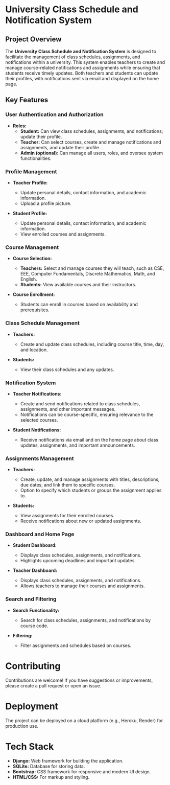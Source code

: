 # University Class Schedule and Notification System

## Project Overview

The **University Class Schedule and Notification System** is designed to facilitate the management of class schedules, assignments, and notifications within a university. This system enables teachers to create and manage course-related notifications and assignments while ensuring that students receive timely updates. Both teachers and students can update their profiles, with notifications sent via email and displayed on the home page.

## Key Features

### User Authentication and Authorization
- **Roles:**
  - **Student:** Can view class schedules, assignments, and notifications; update their profile.
  - **Teacher:** Can select courses, create and manage notifications and assignments, and update their profile.
  - **Admin (optional):** Can manage all users, roles, and oversee system functionalities.

### Profile Management
- **Teacher Profile:**
  - Update personal details, contact information, and academic information.
  - Upload a profile picture.
  
- **Student Profile:**
  - Update personal details, contact information, and academic information.
  - View enrolled courses and assignments.

### Course Management
- **Course Selection:**
  - **Teachers:** Select and manage courses they will teach, such as CSE, EEE, Computer Fundamentals, Discrete Mathematics, Math, and English.
  - **Students:** View available courses and their instructors.
  
- **Course Enrollment:**
  - Students can enroll in courses based on availability and prerequisites.

### Class Schedule Management
- **Teachers:**
  - Create and update class schedules, including course title, time, day, and location.
  
- **Students:**
  - View their class schedules and any updates.

### Notification System
- **Teacher Notifications:**
  - Create and send notifications related to class schedules, assignments, and other important messages.
  - Notifications can be course-specific, ensuring relevance to the selected courses.
  
- **Student Notifications:**
  - Receive notifications via email and on the home page about class updates, assignments, and important announcements.

### Assignments Management
- **Teachers:**
  - Create, update, and manage assignments with titles, descriptions, due dates, and link them to specific courses.
  - Option to specify which students or groups the assignment applies to.
  
- **Students:**
  - View assignments for their enrolled courses.
  - Receive notifications about new or updated assignments.

### Dashboard and Home Page
- **Student Dashboard:**
  - Displays class schedules, assignments, and notifications.
  - Highlights upcoming deadlines and important updates.
  
- **Teacher Dashboard:**
  - Displays class schedules, assignments, and notifications.
  - Allows teachers to manage their courses and assignments.

### Search and Filtering
- **Search Functionality:**
  - Search for class schedules, assignments, and notifications by course code.
  
- **Filtering:**
  - Filter assignments and schedules based on courses.

# Contributing

Contributions are welcome! If you have suggestions or improvements, please create a pull request or open an issue.

# Deployment

The project can be deployed on a cloud platform (e.g., Heroku, Render) for production use.

# Tech Stack
- **Django:** Web framework for building the application.
- **SQLite:** Database for storing data.
- **Bootstrap:** CSS framework for responsive and modern UI design.
- **HTML/CSS:** For markup and styling.

